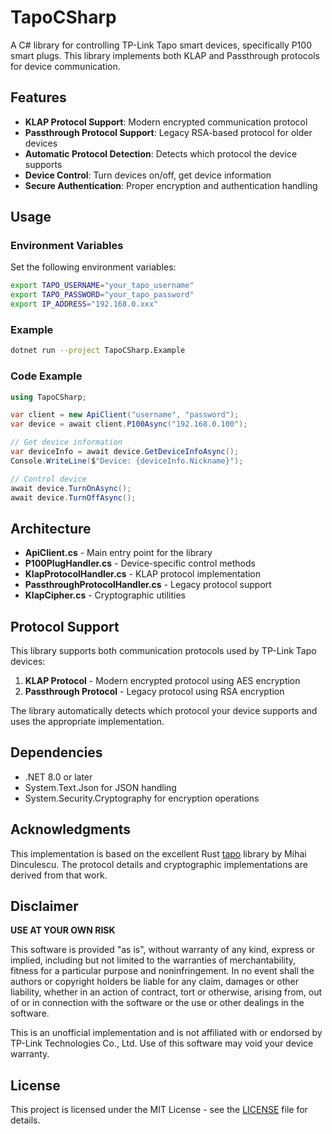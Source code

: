 # TapoCSharp

A C# library for controlling TP-Link Tapo smart devices, specifically P100 smart plugs. This library implements both KLAP and Passthrough protocols for device communication.

## Features

- **KLAP Protocol Support**: Modern encrypted communication protocol
- **Passthrough Protocol Support**: Legacy RSA-based protocol for older devices
- **Automatic Protocol Detection**: Detects which protocol the device supports
- **Device Control**: Turn devices on/off, get device information
- **Secure Authentication**: Proper encryption and authentication handling

## Usage

### Environment Variables

Set the following environment variables:

```bash
export TAPO_USERNAME="your_tapo_username"
export TAPO_PASSWORD="your_tapo_password" 
export IP_ADDRESS="192.168.0.xxx"
```

### Example

```bash
dotnet run --project TapoCSharp.Example
```

### Code Example

```csharp
using TapoCSharp;

var client = new ApiClient("username", "password");
var device = await client.P100Async("192.168.0.100");

// Get device information
var deviceInfo = await device.GetDeviceInfoAsync();
Console.WriteLine($"Device: {deviceInfo.Nickname}");

// Control device
await device.TurnOnAsync();
await device.TurnOffAsync();
```

## Architecture

- **ApiClient.cs** - Main entry point for the library
- **P100PlugHandler.cs** - Device-specific control methods
- **KlapProtocolHandler.cs** - KLAP protocol implementation
- **PassthroughProtocolHandler.cs** - Legacy protocol support
- **KlapCipher.cs** - Cryptographic utilities

## Protocol Support

This library supports both communication protocols used by TP-Link Tapo devices:

1. **KLAP Protocol** - Modern encrypted protocol using AES encryption
2. **Passthrough Protocol** - Legacy protocol using RSA encryption

The library automatically detects which protocol your device supports and uses the appropriate implementation.

## Dependencies

- .NET 8.0 or later
- System.Text.Json for JSON handling
- System.Security.Cryptography for encryption operations

## Acknowledgments

This implementation is based on the excellent Rust [tapo](https://github.com/mihai-dinculescu/tapo) library by Mihai Dinculescu. The protocol details and cryptographic implementations are derived from that work.

## Disclaimer

**USE AT YOUR OWN RISK**

This software is provided "as is", without warranty of any kind, express or implied, including but not limited to the warranties of merchantability, fitness for a particular purpose and noninfringement. In no event shall the authors or copyright holders be liable for any claim, damages or other liability, whether in an action of contract, tort or otherwise, arising from, out of or in connection with the software or the use or other dealings in the software.

This is an unofficial implementation and is not affiliated with or endorsed by TP-Link Technologies Co., Ltd. Use of this software may void your device warranty.

## License

This project is licensed under the MIT License - see the [LICENSE](LICENSE) file for details.